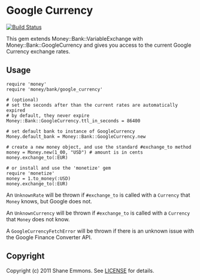 Google Currency
===============

[![Build Status](https://secure.travis-ci.org/RubyMoney/google_currency.png)](http://travis-ci.org/RubyMoney/google_currency)

This gem extends Money::Bank::VariableExchange with Money::Bank::GoogleCurrency
and gives you access to the current Google Currency exchange rates.

Usage
-----

    require 'money'
    require 'money/bank/google_currency'

    # (optional)
    # set the seconds after than the current rates are automatically expired
    # by default, they never expire
    Money::Bank::GoogleCurrency.ttl_in_seconds = 86400

    # set default bank to instance of GoogleCurrency
    Money.default_bank = Money::Bank::GoogleCurrency.new

    # create a new money object, and use the standard #exchange_to method
    money = Money.new(1_00, "USD") # amount is in cents
    money.exchange_to(:EUR)

    # or install and use the 'monetize' gem
    require 'monetize'
    money = 1.to_money(:USD)
    money.exchange_to(:EUR)

An `UnknownRate` will be thrown if `#exchange_to` is called with a `Currency`
that `Money` knows, but Google does not.

An `UnknownCurrency` will be thrown if `#exchange_to` is called with a
`Currency` that `Money` does not know.

A `GoogleCurrencyFetchError` will be thrown if there is an unknown issue with the Google Finance Converter API.

Copyright
---------

Copyright (c) 2011 Shane Emmons. See [LICENSE](LICENSE) for details.

